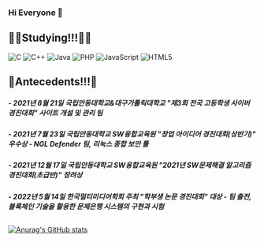 ### Hi Everyone 👋         

<!--
**Potatoeunbi/Potatoeunbi** is a ✨ _special_ ✨ repository because its `README.md` (this file) appears on your GitHub profile.

Here are some ideas to get you started:

- 🔭 I’m currently working on ...
- 🌱 I’m currently learning ...
- 👯 I’m looking to collaborate on ...
- 🤔 I’m looking for help with ...
- 💬 Ask me about ...
- 📫 How to reach me: ...
- 😄 Pronouns: ...
- ⚡ Fun fact: ...
-->



## 👩‍💻Studying!!!👩‍💻

![C](https://img.shields.io/badge/c-%2300599C.svg?style=for-the-badge&logo=c&logoColor=white)
![C++](https://img.shields.io/badge/c++-%2300599C.svg?style=for-the-badge&logo=c%2B%2B&logoColor=white)
![Java](https://img.shields.io/badge/java-%23ED8B00.svg?style=for-the-badge&logo=java&logoColor=white)
![PHP](https://img.shields.io/badge/php-%23777BB4.svg?style=for-the-badge&logo=php&logoColor=white)
![JavaScript](https://img.shields.io/badge/javascript-%23323330.svg?style=for-the-badge&logo=javascript&logoColor=%23F7DF1E)
![HTML5](https://img.shields.io/badge/html5-%23E34F26.svg?style=for-the-badge&logo=html5&logoColor=white)   


    
         
            

## 📃Antecedents!!!📃
##### - 2021년 8월 21일 국립안동대학교&대구가톨릭대학교 "제3회 전국 고등학생 사이버 경진대회" 사이트 개설 및 관리 팀
##### - 2021년 7월 23일 국립안동대학교 SW융합교육원 "창업 아이디어 경진대회(상반기)" 우수상 - NGL Defender 팀, 리눅스 종합 보안 툴
##### - 2021년 12월 17일 국립안동대학교 SW융합교육원 "2021년 SW문제해결 알고리즘 경진대회(초급반)" 장려상
##### - 2022년 5월 14일 한국멀티미디어학회 주최 "학부생 논문 경진대회" 대상 - 팀 출전, 블록체인 기술을 활용한 문제은행 시스템의 구현과 시험

##
[![Anurag's GitHub stats](https://github-readme-stats.vercel.app/api?username=potatoeunbi)](https://github.com/anuraghazra/github-readme-stats)



